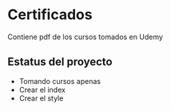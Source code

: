 # Certificados
Contiene pdf de los cursos tomados en Udemy

## Estatus del proyecto
- Tomando cursos apenas
- Crear el index
- Crear el style
